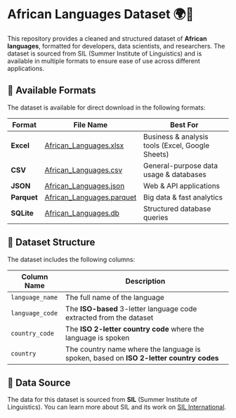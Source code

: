 # African Languages Dataset 🌍📜

This repository provides a cleaned and structured dataset of **African languages**, formatted for developers, data scientists, and researchers. The dataset is sourced from SIL (Summer Institute of Linguistics) and is available in multiple formats to ensure ease of use across different applications.

## 📂 Available Formats

The dataset is available for direct download in the following formats:

| Format    | File Name                             | Best For |
|-----------|---------------------------------------|----------|
| **Excel** | [African_Languages.xlsx](https://github.com/michsethowusu/african-languages-dataset/raw/main/docs/African_Languages.xlsx) | Business & analysis tools (Excel, Google Sheets) |
| **CSV**   | [African_Languages.csv](https://github.com/michsethowusu/african-languages-dataset/raw/main/docs/African_Languages.csv)   | General-purpose data usage & databases |
| **JSON**  | [African_Languages.json](https://github.com/michsethowusu/african-languages-dataset/raw/main/docs/African_Languages.json)  | Web & API applications |
| **Parquet** | [African_Languages.parquet](https://github.com/michsethowusu/african-languages-dataset/raw/main/docs/African_Languages.parquet) | Big data & fast analytics |
| **SQLite** | [African_Languages.db](https://github.com/michsethowusu/african-languages-dataset/raw/main/docs/African_Languages.db)   | Structured database queries |

## 📜 Dataset Structure

The dataset includes the following columns:

| Column Name    | Description |
|----------------|-------------|
| `language_name` | The full name of the language |
| `language_code` | The **ISO-based** 3-letter language code extracted from the dataset |
| `country_code` | The **ISO 2-letter country code** where the language is spoken |
| `country`      | The country name where the language is spoken, based on **ISO 2-letter country codes** |

## 📡 Data Source

The data for this dataset is sourced from **SIL** (Summer Institute of Linguistics). You can learn more about SIL and its work on [SIL International](https://www.sil.org).

